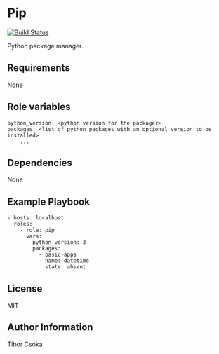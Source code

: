 Pip
=========

[![Build Status](https://travis-ci.com/Provizanta/ansible-role-pip.svg?branch=master)](https://travis-ci.com/Provizanta/ansible-role-pip)

Python package manager.

Requirements
------------

None

Role variables
--------------

    python_version: <python version for the packager>
    packages: <list of python packages with an optional version to be installed>
      - ...

Dependencies
------------

None

Example Playbook
----------------

    - hosts: localhost
      roles:
        - role: pip
          vars:
            python_version: 3
            packages:
              - basic-apps
              - name: datetime
                state: absent

License
-------

MIT

Author Information
------------------

Tibor Csóka
